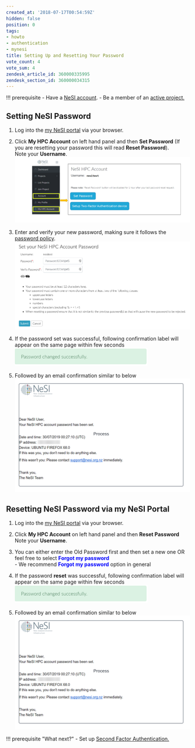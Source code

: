 ```yaml
---
created_at: '2018-07-17T00:54:59Z'
hidden: false
position: 0
tags:
- howto
- authentication
- mynesi
title: Setting Up and Resetting Your Password
vote_count: 4
vote_sum: 4
zendesk_article_id: 360000335995
zendesk_section_id: 360000034315
---
```



!!! prerequisite
    -  Have a [NeSI
       account](../../Getting_Started/Accounts-Projects_and_Allocations/Creating_a_NeSI_Account_Profile.md).
    -  Be a member of an [active project.](../../Getting_Started/Accounts-Projects_and_Allocations/Applying_for_a_new_NeSI_project.md)

## Setting NeSI Password

1. Log into the [my NeSI portal](https://my.nesi.org.nz) via your
   browser.  

2. Click **My HPC Account** on left hand panel and then **Set
   Password** (If you are resetting your password this will read
   **Reset Password**).  
   Note your **Username**.  
   ![authentication\_factor\_setup.png](../../assets/images/Setting_Up_and_Resetting_Your_Password.png)  

3. Enter and verify your new password, making sure it follows the
   [password
   policy](../../General/NeSI_Policies/NeSI_Password_Policy.md).  
   ![SetNeSIaccountPassword.png](../../assets/images/Setting_Up_and_Resetting_Your_Password_0.png)

4. If the password set was successful, following confirmation label
   will appear on the same page within few seconds  
   ![change\_success.png](../../assets/images/Setting_Up_and_Resetting_Your_Password_1.png)

5. Followed by an email confirmation similar to below
   ![password\_set\_confirmation.png](../../assets/images/Setting_Up_and_Resetting_Your_Password_2.png)

## Resetting NeSI Password via my NeSI Portal

1. Log into the [my NeSI portal](https://my.nesi.org.nz) via your
   browser.  

2. Click **My HPC Account** on left hand panel and then **Reset
   Password**  
   Note your **Username**.

3. You can either enter the Old Password first and then set a new one
   OR feel free to select **<span style="color:blue">Forgot my password</span>**  
        - We recommend **<span style="color:blue">Forgot my password</span>** option in general

4. If the password **reset** was successful, following confirmation
   label will appear on the same page within few seconds  
   ![change\_success.png](../../assets/images/Setting_Up_and_Resetting_Your_Password_3.png)

5. Followed by an email confirmation similar to below  
![password\_set\_confirmation.png](../../assets/images/Setting_Up_and_Resetting_Your_Password_4.png)

!!! prerequisite "What next?"
    -  Set up [Second Factor
       Authentication.](../../Getting_Started/Accessing_the_HPCs/Setting_Up_Two_Factor_Authentication.md)
